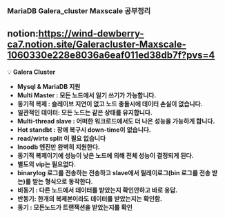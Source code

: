 ### MariaDB Galera_cluster Maxscale 공부정리
notion:https://wind-dewberry-ca7.notion.site/Galeracluster-Maxscale-1060330e228e8036a6eaf011ed38db7f?pvs=4
---


💡 **Galera Cluster**

- **Mysql & MariaDB 지원**
- **Multi Master : 모든 노드에서 일기 쓰기가 가능합니다.**
- **동기적 복제 : 슬레이브 지연이 없고 노드 충돌시에 데이터 손실이 없습니다.**
- **일관적인 데이터: 모든 노드는 같은 상태를 유지합니다.**
- **Multi-thread  slave : 어떠한 워크로드에서도 더 나은 성능을 가능하게 합니다.**
- **Hot standbt : 장애 복구시 down-time이 없습니다.**
- **read/wirte split 이 필요 없습니다**
- **Inoodb 엔진만 완벽히 지원한다.**
- **동기적 복제이기에 성능이 낮은 노드에 의해 전체 성능이 결정되게 된다.**
- **별도의 vip는 필요없다.**
- **binarylog 로그를 전송하는 전송하고 slave에서 릴레이로그(bin 로그를 전송 받는)를 받는 형식으로 동작한다.**
- **비동기 : 다른 노드에서 데이터를 받았는지 확인안하고 바로 응답.**
- **반동기: 한개의 복제본이라도 데이터를 받았는지는 확인함.**
- **동기 : 모든노드가 트랜잭션을 받았는지를 확인**



